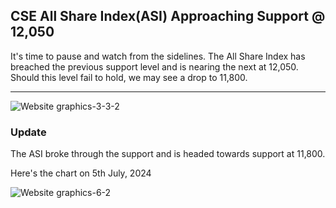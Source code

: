 ## CSE All Share Index(ASI) Approaching Support @ 12,050

It's time to pause and watch from the sidelines. The All Share Index has breached the previous support level and is nearing the next at 12,050. Should this level fail to hold, we may see a drop to 11,800.

---

![Website graphics-3-3-2](https://github.com/stockpickslk/stockpickslk.github.io/assets/173802017/3725eac0-53af-4f27-83cb-1875030ea286)

### Update

The ASI broke through the support and is headed towards support at 11,800.

Here's the chart on 5th July, 2024

![Website graphics-6-2](https://github.com/stockpickslk/stockpickslk.github.io/assets/173802017/09356bc1-82e9-4ebb-a6db-f541f5247d7e)
